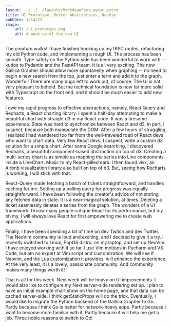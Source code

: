 ```yaml
---
layout: ../../../layouts/MarkdownPostLayout.astro
title: UI Prototype, Better Abstractions, NeoVim
pubDate: 1/14/23
image:
    url: /ui_prototype.png
    alt: A mock up of the new UI
---
```



The creature walks! I have finished hooking up my tRPC routes, refactoring my old Python code, and implementing a rough UI. The process has been smooth. Type safety on the Python side has been wonderful to work with -- kudos to Pydantic and the FastAPI team. It is all very exciting. The new Gallica Grapher should allow more spontaneity when graphing -- no need to begin a new search from the top, just enter a term and add it to the graph. Wonderful! There are many bugs left to work out, of course. The UI is not very pleasant to behold. But the technical foundation is now far more solid with Typescript on the front end, and it should be much easier to add new features. 

I owe my rapid progress to effective abstractions, namely, React Query and Recharts, a React charting library. I spent a half-day attempting to make a beautiful chart with straight d3 in my React code. It was a tiresome experience. State was hard to synchronize between React and d3, in part, I suspect, because both manipulate the DOM. After a few hours of struggling, I realized I had wandered too far from the well-traveled road of React devs who want to chart data. Very few React devs, I suspect, write a custom d3 solution for a simple chart. After some Google searching, I discovered Recharts, a beautiful component-based abstraction on top of d3. Creating a multi-series chart is as simple as mapping the series into Line components inside a LineChart. Music to my React-pilled ears. I then found visx, an Airbnb visualization library also built on top of d3. But, seeing how Recharts is working, I will stick with that. 

React-Query made fetching a batch of tickets straightforward, and handles caching for me. Setting up a polling query for progress was equally straightforward. I have been following the creator's advice of not storing any fetched data in state. It is a near-magical solution, at times. Deleting a ticket seamlessly deletes a series from the graph. The wonders of a UI framework. I know many people critique React for its performance, but my oh my, I will always love React for first empowering me to create web applications. 

Finally, I have been spending a lot of time on dev Twitch and dev Twitter. The NeoVim community is loud and exciting, and I decided to give it a try. I recently switched to Linux, PopOS distro, on my laptop, and set up NeoVim. I have enjoyed working with it so far. I use Vim motions in Pycharm and VS Code, but am no expert at Vim script and customization. We will see if Neovim, and the Lua customization it provides, will enhance the experience. At the very least, it is a lovely, passionate community. And community makes many things worth it!

That is all for this week. Next week will be heavy on UI improvements. I would also like to configure my Next server-side rendering set up. I plan to have an initial example chart show on the home page, and that data can be cached server-side. I think getStaticProps will do the trick. Eventually, I would like to migrate the Python backend of the Gallica Grapher to Go. Partly because I think Go is better for network-heavy apps. Partly because I want to become more familiar with it. Partly because it will help me get a job. Three noble reasons to switch to Go! 


